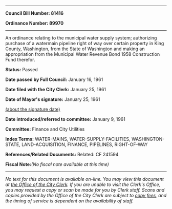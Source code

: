 

********

**Council Bill Number: 81416**
   
**Ordinance Number: 89970**
********

 An ordinance relating to the municipal water supply system; authorizing purchase of a watermain pipeline right of way over certain property in King County, Washington, from the State of Washington and making an appropriation from the Municipal Water Revenue Bond 1958 Construction Fund therefor.

**Status:** Passed
   
**Date passed by Full Council:** January 16, 1961
   
**Date filed with the City Clerk:** January 25, 1961
   
**Date of Mayor's signature:** January 25, 1961
   
[(about the signature date)](/~public/approvaldate.htm)
   
   
   
**Date introduced/referred to committee:** January 9, 1961
   
**Committee:** Finance and City Utilities
   
   
**Index Terms:** WATER-MAINS, WATER-SUPPLY-FACILITIES, WASHINGTON-STATE, LAND-ACQUISITION, FINANCE, PIPELINES, RIGHT-OF-WAY

**References/Related Documents:** Related: CF 241594

**Fiscal Note:**_(No fiscal note available at this time)_
********

_No text for this document is available on-line. You may view this document at [the Office of the City Clerk](http://www.seattle.gov/leg/clerk/contactUs.htm). If you are unable to visit the Clerk's Office, you may request a copy or scan be made for you by Clerk staff. Scans and copies provided by the Office of the City Clerk are subject to [copy fees](http://clerk.seattle.gov/~public/clerkfees.htm), and the timing of service is dependent on the availability of staff._

